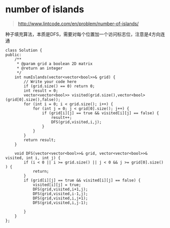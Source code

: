 # number of islands
>http://www.lintcode.com/en/problem/number-of-islands/

种子填充算法，本质是DFS，需要对每个位置加一个访问标志位，注意是4方向连通

    class Solution {
    public:
        /**
         * @param grid a boolean 2D matrix
         * @return an integer
         */
        int numIslands(vector<vector<bool>>& grid) {
            // Write your code here
            if (grid.size() == 0) return 0;
            int result = 0;
            vector<vector<bool>> visited(grid.size(),vector<bool>(grid[0].size(),false));
            for (int i = 0; i < grid.size(); i++) {
                for (int j = 0; j < grid[0].size(); j++) {
                    if (grid[i][j] == true && visited[i][j] == false) {
                        result++;
                        DFS(grid,visited,i,j);
                    }
                }
            }
            return result;
        }

        void DFS(vector<vector<bool>>& grid, vector<vector<bool>>& visited, int i, int j) {
            if (i < 0 || i >= grid.size() || j < 0 && j >= grid[0].size() ) {
                return;
            }
            if (grid[i][j] == true && visited[i][j] == false) {
                visited[i][j] = true;
                DFS(grid,visited,i+1,j);
                DFS(grid,visited,i-1,j);
                DFS(grid,visited,i,j+1);
                DFS(grid,visited,i,j-1);

            }
        }
    };
